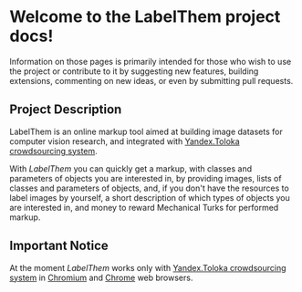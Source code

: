 # Welcome to the LabelThem project docs!
Information on those pages is primarily intended for those who wish to use the project or 
contribute to it by suggesting new features, building extensions, commenting on new ideas, 
or even by submitting pull requests.

## Project Description
LabelThem is an online markup tool aimed at building image datasets for computer vision research, 
and integrated with [Yandex.Toloka crowdsourcing system](https://toloka.yandex.ru/).

With *LabelThem* you can quickly get a markup, with classes and parameters of objects you are interested in, 
by providing images, lists of classes and parameters of objects, and, if you don't have the resources to label 
images by yourself, a short description of which types of objects you are interested in, and money to reward 
Mechanical Turks for performed markup.

## Important Notice
At the moment *LabelThem* works  only with [Yandex.Toloka crowdsourcing system](https://toloka.yandex.ru/) in 
[Chromium](http://www.chromium.org/Home) and [Chrome](https://www.google.ru/chrome) web browsers.